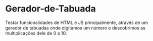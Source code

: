 # Gerador-de-Tabuada
Testar funcionalidades de HTML e JS principalmente, através de um gerador de tabuadas onde digitamos um número e descobrimos as multiplicações dele de 0 a 10.
